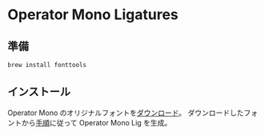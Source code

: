# Operator Mono Ligatures

## 準備

```sh
brew install fonttools
```

## インストール

Operator Mono のオリジナルフォントを[ダウンロード](https://github.com/festackcode/dev-fonts)。
ダウンロードしたフォントから[手順](https://github.com/kiliman/operator-mono-lig)に従って Operator Mono Lig を生成。
